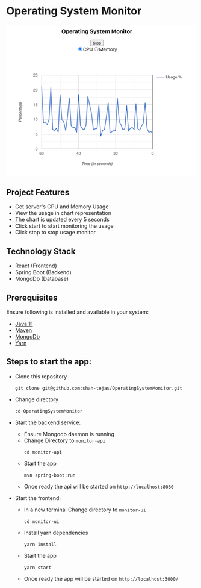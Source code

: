 # Operating System Monitor

![screenshot](screenshot.png)

## Project Features
- Get server's CPU and Memory Usage
- View the usage in chart representation
- The chart is updated every 5 seconds
- Click start to start monitoring the usage
- Click stop to stop usage monitor.

## Technology Stack
- React (Frontend)
- Spring Boot (Backend)
- MongoDb (Database)

## Prerequisites
Ensure following is installed and available in your system:
- [Java 11](https://www.oracle.com/java/technologies/javase-jdk11-downloads.html)
- [Maven](https://maven.apache.org/install.html)
- [MongoDb](https://docs.mongodb.com/manual/installation/)
- [Yarn](https://classic.yarnpkg.com/en/docs/install)

## Steps to start the app:
- Clone this repository
    ```
    git clone git@github.com:shah-tejas/OperatingSystemMonitor.git
    ```
- Change directory
    ```
    cd OperatingSystemMonitor
    ```
- Start the backend service:
    - Ensure Mongodb daemon is running
    - Change Directory to `monitor-api`
        ```
        cd monitor-api
        ```
    - Start the app
        ```
        mvn spring-boot:run
        ```
    - Once ready the api will be started on `http://localhost:8080`

- Start the frontend:
    - In a new terminal Change directory to `monitor-ui`
        ```
        cd monitor-ui
        ```
    - Install yarn dependencies
        ```
        yarn install
        ```
    - Start the app
        ```
        yarn start
        ```
    - Once ready the app will be started on `http://localhost:3000/`

